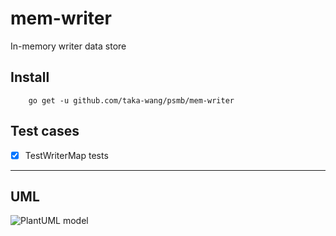# mem-writer

In-memory writer data store

## Install

```
    go get -u github.com/taka-wang/psmb/mem-writer
```

## Test cases

- [x] TestWriterMap tests


---

## UML 

![PlantUML model](http://plantuml.com/plantuml/svg/5SZ13O0W3030LNG0wDzj2ZP0f8MKDgol_YvtDidTRtBjHpMRwm9GtB4qgvvyaUOXHc8n3mR31yD6AJ2TEp0k8mKc3blRn_Zt2m00)
